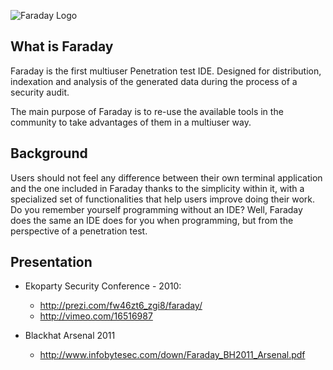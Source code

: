 ![Faraday Logo](https://raw.github.com/wiki/infobyte/faraday/images/Faraday-Logo.png)

What is Faraday
---

Faraday is the first multiuser Penetration test IDE. Designed for distribution, indexation and analysis of the generated data during the process of a security audit.

The main purpose of Faraday is to re-use the available tools in the community to take advantages of them in a multiuser way.

Background
---
Users should not feel any difference between their own terminal application and the one included in Faraday thanks to the simplicity within it, with a specialized set of functionalities that help users improve doing their work.  
Do you remember yourself programming without an IDE? Well, Faraday does the same an IDE does for you when programming, but from the perspective of a penetration test.

Presentation
---
* Ekoparty Security Conference - 2010:
   * http://prezi.com/fw46zt6_zgi8/faraday/
   * http://vimeo.com/16516987

* Blackhat Arsenal 2011
   * http://www.infobytesec.com/down/Faraday_BH2011_Arsenal.pdf

